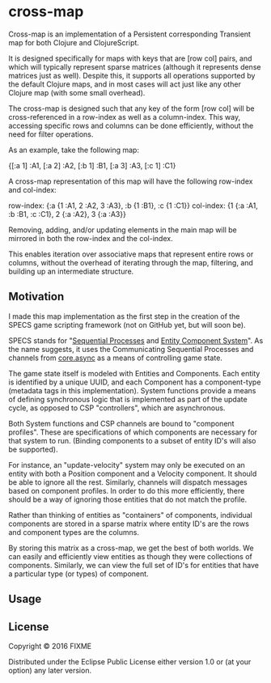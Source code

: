 # cross-map

Cross-map is an implementation of a Persistent corresponding Transient
map for both Clojure and ClojureScript.

It is designed specifically for maps with keys that are [row col]
pairs, and which will typically represent sparse matrices (although it
represents dense matrices just as well).  Despite this, it supports
all operations supported by the default Clojure maps, and in most
cases will act just like any other Clojure map (with some small
overhead).

The cross-map is designed such that any key of the form [row col] will
be cross-referenced in a row-index as well as a column-index.  This
way, accessing specific rows and columns can be done efficiently,
without the need for filter operations.

As an example, take the following map:

{[:a 1] :A1, [:a 2] :A2, [:b 1] :B1, [:a 3] :A3, [:c 1] :C1}

A cross-map representation of this map will have the following
row-index and col-index:

row-index: {:a {1 :A1, 2 :A2, 3 :A3}, :b {1 :B1}, :c {1 :C1}}
col-index: {1 {:a :A1, :b :B1, :c :C1}, 2 {:a :A2}, 3 {:a :A3}}

Removing, adding, and/or updating elements in the main map will be
mirrored in both the row-index and the col-index.

This enables iteration over associative maps that represent entire
rows or columns, without the overhead of iterating through the map,
filtering, and building up an intermediate structure.

## Motivation

I made this map implementation as the first step in the creation of
the SPECS game scripting framework (not on GitHub yet, but will soon
be).

SPECS stands for "[Sequential Processes](https://en.wikipedia.org/wiki/Communicating_sequential_processes) and [Entity Component System](https://en.wikipedia.org/wiki/Entity_component_system)".
As the name suggests, it uses the Communicating Sequential Processes
and channels from [core.async](https://github.com/clojure/core.async) as a means of controlling game state.

The game state itself is modeled with Entities and Components.  Each
entity is identified by a unique UUID, and each Component has a
component-type (metadata tags in this implementation).  System
functions provide a means of defining synchronous logic that is
implemented as part of the update cycle, as opposed to CSP
"controllers", which are asynchronous.

Both System functions and CSP channels are bound to "component
profiles".  These are specifications of which components are necessary
for that system to run.  (Binding components to a subset of entity
ID's will also be supported).

For instance, an "update-velocity" system may only be executed on an
entity with both a Position component and a Velocity component.  It
should be able to ignore all the rest.  Similarly, channels will
dispatch messages based on component profiles.  In order to do this
more efficiently, there should be a way of ignoring those entities
that do not match the profile.

Rather than thinking of entities as "containers" of components,
individual components are stored in a sparse matrix where entity ID's
are the rows and component types are the columns.

By storing this matrix as a cross-map, we get the best of both
worlds.  We can easily and efficiently view entities as though they
were collections of components.  Similarly, we can view the full set
of ID's for entities that have a particular type (or types) of
component.

## Usage



## License

Copyright © 2016 FIXME

Distributed under the Eclipse Public License either version 1.0 or (at
your option) any later version.
